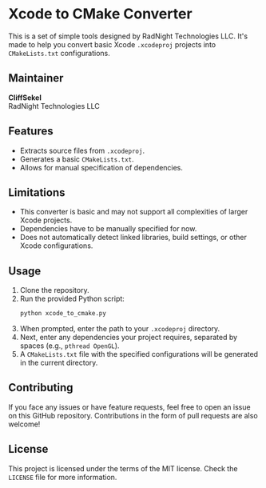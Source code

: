 # Xcode to CMake Converter

This is a set of simple tools designed by RadNight Technologies LLC. It's made to help you convert basic Xcode `.xcodeproj` projects into `CMakeLists.txt` configurations.

## Maintainer

**CliffSekel**  
RadNight Technologies LLC

## Features

- Extracts source files from `.xcodeproj`.
- Generates a basic `CMakeLists.txt`.
- Allows for manual specification of dependencies.

## Limitations

- This converter is basic and may not support all complexities of larger Xcode projects.
- Dependencies have to be manually specified for now.
- Does not automatically detect linked libraries, build settings, or other Xcode configurations.

## Usage

1. Clone the repository.
2. Run the provided Python script:  
   ```bash
   python xcode_to_cmake.py
   ```
3. When prompted, enter the path to your `.xcodeproj` directory.
4. Next, enter any dependencies your project requires, separated by spaces (e.g., `pthread OpenGL`).
5. A `CMakeLists.txt` file with the specified configurations will be generated in the current directory.

## Contributing

If you face any issues or have feature requests, feel free to open an issue on this GitHub repository. Contributions in the form of pull requests are also welcome!

## License

This project is licensed under the terms of the MIT license. Check the `LICENSE` file for more information.
